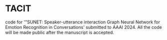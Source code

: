 # TACIT
code for '"SUNET: Speaker-utterance interaction Graph Neural Network for Emotion Recognition in Conversations' submitted to AAAI 2024.
All the code will be made public after the manuscript is accepted.

